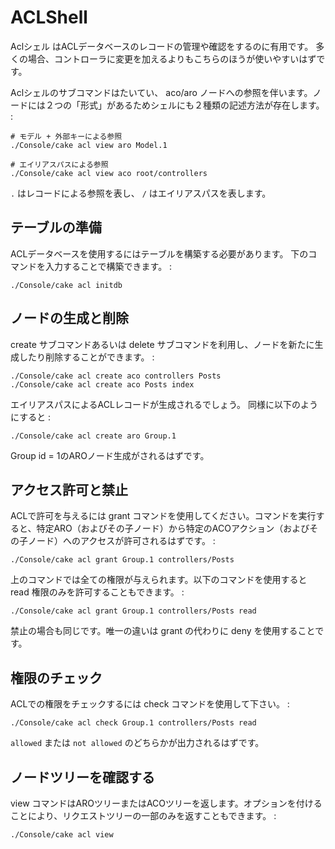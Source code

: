 # ACLShell

Aclシェル はACLデータベースのレコードの管理や確認をするのに有用です。
多くの場合、コントローラに変更を加えるよりもこちらのほうが使いやすいはずです。

Aclシェルのサブコマンドはたいてい、 aco/aro ノードへの参照を伴います。ノードには２つの「形式」があるためシェルにも２種類の記述方法が存在します。 :

    # モデル + 外部キーによる参照
    ./Console/cake acl view aro Model.1

    # エイリアスパスによる参照
    ./Console/cake acl view aco root/controllers

`.` はレコードによる参照を表し、 `/` はエイリアスパスを表します。

## テーブルの準備

ACLデータベースを使用するにはテーブルを構築する必要があります。
下のコマンドを入力することで構築できます。 :

    ./Console/cake acl initdb

## ノードの生成と削除

create サブコマンドあるいは delete サブコマンドを利用し、ノードを新たに生成したり削除することができます。 :

    ./Console/cake acl create aco controllers Posts
    ./Console/cake acl create aco Posts index

エイリアスパスによるACLレコードが生成されるでしょう。
同様に以下のようにすると :

    ./Console/cake acl create aro Group.1

Group id = 1のAROノード生成がされるはずです。

## アクセス許可と禁止

ACLで許可を与えるには grant コマンドを使用してください。コマンドを実行すると、特定ARO（およびその子ノード）から特定のACOアクション（およびその子ノード）へのアクセスが許可されるはずです。 :

    ./Console/cake acl grant Group.1 controllers/Posts

上のコマンドでは全ての権限が与えられます。以下のコマンドを使用すると read 権限のみを許可することもできます。 :

    ./Console/cake acl grant Group.1 controllers/Posts read

禁止の場合も同じです。唯一の違いは grant の代わりに deny を使用することです。

## 権限のチェック

ACLでの権限をチェックするには check コマンドを使用して下さい。 :

    ./Console/cake acl check Group.1 controllers/Posts read

`allowed` または `not allowed` のどちらかが出力されるはずです。

## ノードツリーを確認する

view コマンドはAROツリーまたはACOツリーを返します。オプションを付けることにより、リクエストツリーの一部のみを返すこともできます。 :

    ./Console/cake acl view
